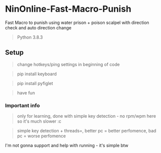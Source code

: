 # NinOnline-Fast-Macro-Punish
Fast Macro to punish using water prison + poison scalpel with direction check and auto direction change

> Python 3.8.3

## Setup
> change hotkeys/ping settings in beginning of code

> pip install keyboard

> pip install pyfiglet

> have fun

### Important info

> only for learning, done with simple key detection - no rpm/wpm here so it's much slower :c

> simple key detection + threads=,  better pc = better perfomence, bad pc = worse perfomence

I'm not gonna support and help with running - it's simple btw

